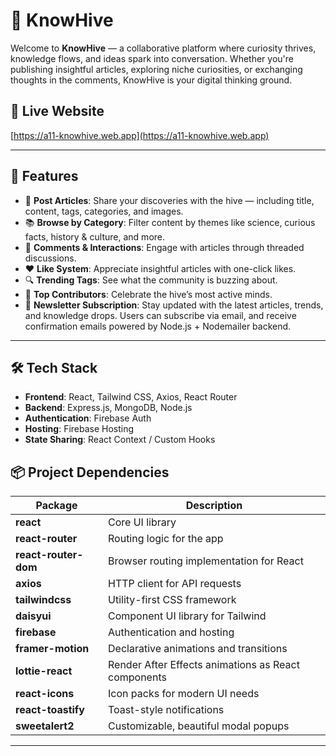 # 🐝 KnowHive

Welcome to **KnowHive** — a collaborative platform where curiosity thrives, knowledge flows, and ideas spark into conversation. Whether you're publishing insightful articles, exploring niche curiosities, or exchanging thoughts in the comments, KnowHive is your digital thinking ground.

## 🔗 Live Website
[https://a11-knowhive.web.app](https://a11-knowhive.web.app)

---

## 🌟 Features

- 📝 **Post Articles**: Share your discoveries with the hive — including title, content, tags, categories, and images.
- 📚 **Browse by Category**: Filter content by themes like science, curious facts, history & culture, and more.
- 💬 **Comments & Interactions**: Engage with articles through threaded discussions.
- ❤️ **Like System**: Appreciate insightful articles with one-click likes.
- 🔍 **Trending Tags**: See what the community is buzzing about.
- 🧠 **Top Contributors**: Celebrate the hive’s most active minds.
- 📩 **Newsletter Subscription**: Stay updated with the latest articles, trends, and knowledge drops. Users can subscribe via email, and receive confirmation emails powered by Node.js + Nodemailer backend.

---

## 🛠️ Tech Stack

- **Frontend**: React, Tailwind CSS, Axios, React Router
- **Backend**: Express.js, MongoDB, Node.js
- **Authentication**: Firebase Auth
- **Hosting**: Firebase Hosting
- **State Sharing**: React Context / Custom Hooks



## 📦 Project Dependencies

| Package              | Description                                                  |
|----------------------|--------------------------------------------------------------|
| **react**            | Core UI library                                              |
| **react-router**     | Routing logic for the app                                    |
| **react-router-dom** | Browser routing implementation for React                     |
| **axios**            | HTTP client for API requests                                 |
| **tailwindcss**      | Utility-first CSS framework                                  |
| **daisyui**          | Component UI library for Tailwind                            |
| **firebase**         | Authentication and hosting                                   |
| **framer-motion**    | Declarative animations and transitions                       |
| **lottie-react**     | Render After Effects animations as React components          |
| **react-icons**      | Icon packs for modern UI needs                               |
| **react-toastify**   | Toast-style notifications                                    |
| **sweetalert2**      | Customizable, beautiful modal popups                         |

---
